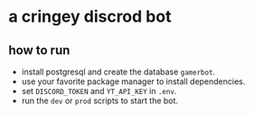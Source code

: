 # a cringey discrod bot

## how to run

- install postgresql and create the database `gamerbot`.
- use your favorite package manager to install dependencies.
- set `DISCORD_TOKEN` and `YT_API_KEY` in `.env`.
- run the `dev` or `prod` scripts to start the bot.
